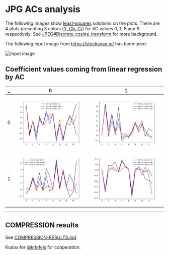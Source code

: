 # JPG ACs analysis

The following images show [least-squares](https://en.wikipedia.org/wiki/Least_squares) solutions on the plots. 
There are 4 plots presenting 3 colors ([Y, Cb, Cr](https://en.wikipedia.org/wiki/YCbCr)) for AC values 0, 1, 8 and 9 respectively.
See [JPEG#Discrete_cosine_transform](https://en.wikipedia.org/wiki/JPEG#Discrete_cosine_transform) for more background.

The following input image from https://stocksnap.io/ has been used:

![Input image](StockSnap_7QH4K6AESO.jpg)

## Coefficient values coming from linear regression by AC 

 _ | 0 | 1
---|---|---
 0 | ![Image "ac0_chart.png", AC 0](imgs/ac0_chart.png) | ![Image "ac1_chart.png", AC 1](imgs/ac1_chart.png)
 1 | ![Image "ac8_chart.png", AC 8](imgs/ac8_chart.png) | ![Image "ac9_chart.png", AC 9](imgs/ac9_chart.png)

---

## COMPRESSION results 

See [COMPRESSION-RESULTS.md](COMPRESSION-RESULTS.md).

Kudos for [@krinfels](https://github.com/krinfels) for cooperation.
